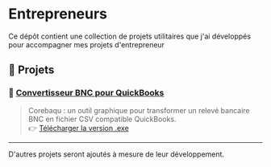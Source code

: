 # Entrepreneurs

Ce dépôt contient une collection de projets utilitaires que j'ai développés pour accompagner mes projets d'entrepreneur

## 📁 Projets

### 🔹 [Convertisseur BNC pour QuickBooks](./convertisseur-bnc-quickbooks)

> Corebaqu : un outil graphique pour transformer un relevé bancaire BNC en fichier CSV compatible QuickBooks.  
> 👉 [Télécharger la version .exe](https://github.com/RemiMaglione/Entrepreneurs/releases/tag/corebaqu-v0.35)

---

D'autres projets seront ajoutés à mesure de leur développement.
